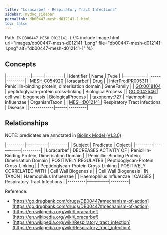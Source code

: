 ```yaml
---
title: "Loracarbef - Respiratory Tract Infections"
sidebar: mydoc_sidebar
permalink: db00447-mesh-d012141-1.html
toc: false 
---
```



Path ID: `DB00447_MESH_D012141_1`
{% include image.html url="images/db00447-mesh-d012141-1.png" file="db00447-mesh-d012141-1.png" alt="db00447-mesh-d012141-1" %}

## Concepts

|------------|------|---------|
| Identifier | Name | Type    |
|------------|------|---------|
| <a href="https://identifiers.org/MESH:C054920">MESH:C054920 </a> | loracarbef | Drug |
| <a href="https://identifiers.org/InterPro:IPR005311">InterPro:IPR005311 </a> | Penicillin-binding protein, dimerisation domain | GeneFamily |
| <a href="https://identifiers.org/GO:0018104">GO:0018104 </a> | peptidoglycan-protein cross-linking | BiologicalProcess |
| <a href="https://identifiers.org/GO:0042546">GO:0042546 </a> | cell wall biogenesis | BiologicalProcess |
| <a href="https://identifiers.org/taxonomy:727">taxonomy:727 </a> | Haemophilus influenzae | OrganismTaxon |
| <a href="https://identifiers.org/MESH:D012141">MESH:D012141 </a> | Respiratory Tract Infections | Disease |
|------------|------|---------|

## Relationships


NOTE: predicates are annotated in <a href="https://github.com/biolink/biolink-model/releases/tag/v1.3.0">Biolink Model (v1.3.0)</a>

|---------|-----------|---------|
| Subject | Predicate | Object  |
|---------|-----------|---------|
| Loracarbef | DECREASES ACTIVITY OF | Penicillin-Binding Protein, Dimerisation Domain |
| Penicillin-Binding Protein, Dimerisation Domain | POSITIVELY REGULATES | Peptidoglycan-Protein Cross-Linking |
| Peptidoglycan-Protein Cross-Linking | POSITIVELY CORRELATED WITH | Cell Wall Biogenesis |
| Cell Wall Biogenesis | IN TAXON | Haemophilus Influenzae |
| Haemophilus Influenzae | CAUSES | Respiratory Tract Infections |
|---------|-----------|---------|

Reference: 
  - [https://go.drugbank.com/drugs/DB00447#mechanism-of-action](https://go.drugbank.com/drugs/DB00447#mechanism-of-action)
  - [https://en.wikipedia.org/wiki/Loracarbef](https://en.wikipedia.org/wiki/Loracarbef)
  - [https://en.wikipedia.org/wiki/Respiratory_tract_infection](https://en.wikipedia.org/wiki/Respiratory_tract_infection)
